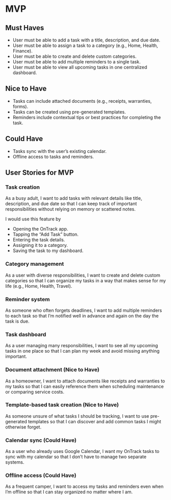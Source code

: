 # MVP

## Must Haves
- User must be able to add a task with a title, description, and due date.
- User must be able to assign a task to a category (e.g., Home, Health, Finance).
- User must be able to create and delete custom categories.
- User must be able to add multiple reminders to a single task.
- User must be able to view all upcoming tasks in one centralized dashboard.

## Nice to Have
- Tasks can include attached documents (e.g., receipts, warranties, forms).
- Tasks can be created using pre-generated templates.
- Reminders include contextual tips or best practices for completing the task.

## Could Have
- Tasks sync with the user’s existing calendar.
- Offline access to tasks and reminders.

## User Stories for MVP

### Task creation
As a busy adult, I want to add tasks with relevant details like title, description, and due date so that I can keep track of important responsibilities without relying on memory or scattered notes.

I would use this feature by
- Opening the OnTrack app.
- Tapping the “Add Task” button.
- Entering the task details.
- Assigning it to a category.
- Saving the task to my dashboard.

### Category management
As a user with diverse responsibilities, I want to create and delete custom categories so that I can organize my tasks in a way that makes sense for my life (e.g., Home, Health, Travel).

### Reminder system
As someone who often forgets deadlines, I want to add multiple reminders to each task so that I’m notified well in advance and again on the day the task is due.

### Task dashboard
As a user managing many responsibilities, I want to see all my upcoming tasks in one place so that I can plan my week and avoid missing anything important.

### Document attachment (Nice to Have)
As a homeowner, I want to attach documents like receipts and warranties to my tasks so that I can easily reference them when scheduling maintenance or comparing service costs.

### Template-based task creation (Nice to Have)
As someone unsure of what tasks I should be tracking, I want to use pre-generated templates so that I can discover and add common tasks I might otherwise forget.

### Calendar sync (Could Have)
As a user who already uses Google Calendar, I want my OnTrack tasks to sync with my calendar so that I don’t have to manage two separate systems.

### Offline access (Could Have)
As a frequent camper, I want to access my tasks and reminders even when I’m offline so that I can stay organized no matter where I am.